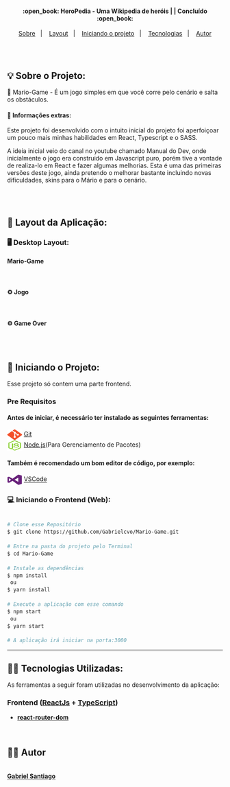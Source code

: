 <h4 align="center"> 
	:open_book:  HeroPedia - Uma Wikipedia de heróis | | Concluído  :open_book:
</h4>

<p align="center">
  <a href="#bulb-sobre-o-projeto">Sobre</a>&nbsp;&nbsp;&nbsp;|&nbsp;&nbsp;&nbsp;
  <a href="#art-layout-da-aplicação">Layout</a>&nbsp;&nbsp;&nbsp;|&nbsp;&nbsp;&nbsp;
  <a href="#rocket-iniciando-o-projeto">Iniciando o projeto</a>&nbsp;&nbsp;&nbsp;|&nbsp;&nbsp;&nbsp;
  <a href="#man_technologist-tecnologias-utilizadas">Tecnologias</a>&nbsp;&nbsp;&nbsp;|&nbsp;&nbsp;&nbsp;
  <a href="#raising_hand_man-autor">Autor</a> 
</p>

</br>
</br>

## :bulb: Sobre o Projeto:

:shopping_cart: Mario-Game - É um jogo simples em que você corre pelo cenário e salta os obstáculos.

#### :mag_right: Informações extras:

Este projeto foi desenvolvido com o intuito inicial do projeto foi aperfoiçoar um pouco mais minhas habilidades em React, Typescript e o SASS.

A ideia inicial veio do canal no youtube chamado Manual do Dev, onde inicialmente o jogo era construido em Javascript puro, porém tive a vontade de realiza-lo em React e fazer algumas melhorias. Esta é uma das primeiras versões deste jogo, ainda pretendo o melhorar bastante incluindo novas dificuldades, skins para o Mário e para o cenário. 

</br>
</br>

## :art: Layout da Aplicação:

### :desktop_computer: Desktop Layout:

#### Mario-Game

 <img alt="" src="https://res.cloudinary.com/dds7bsyhr/image/upload/v1655934799/Initial_ux01s9.png">
 
 #### :gear: Jogo
  <img alt="" src="https://res.cloudinary.com/dds7bsyhr/image/upload/v1655934798/Game_meskex.png">

 #### :gear: Game Over

 <img alt="" src="https://res.cloudinary.com/dds7bsyhr/image/upload/v1655934952/gameOver_e8lyjx.png">
 
</br>
</br>

## :rocket: Iniciando o Projeto:

Esse projeto só contem uma parte frontend.

### Pre Requisitos

#### Antes de iniciar, é necessário ter instalado as seguintes ferramentas:

<img align="center" alt="GIT" height="25" width="35" src="https://raw.githubusercontent.com/devicons/devicon/master/icons/git/git-original.svg" style="max-width:100%;"> [Git](https://git-scm.com)</img>
</br>
<img align="center" alt="NodeJS" height="25" width="35" src="https://raw.githubusercontent.com/devicons/devicon/master/icons/nodejs/nodejs-original.svg" style="max-width:100%;"> [Node.js](https://nodejs.org/en/)(Para Gerenciamento de Pacotes)</img>

#### Também é recomendado um bom editor de código, por exemplo:

<img align="center" alt="VisualStudioCode" height="25" width="35" src="https://raw.githubusercontent.com/devicons/devicon/master/icons/visualstudio/visualstudio-plain.svg" style="max-width:100%;"> [VSCode](https://code.visualstudio.com/)</img>


### :computer: Iniciando o Frontend (Web):

```bash

# Clone esse Repositório
$ git clone https://github.com/Gabrielcvo/Mario-Game.git

# Entre na pasta do projeto pelo Terminal
$ cd Mario-Game

# Instale as dependências
$ npm install
 ou
$ yarn install

# Execute a aplicação com esse comando
$ npm start
 ou
$ yarn start

# A aplicação irá iniciar na porta:3000

```

---

 
## :man_technologist: Tecnologias Utilizadas:

As ferramentas a seguir foram utilizadas no desenvolvimento da aplicação:

### **Frontend** ([ReactJs](https://reactjs.org/) + [TypeScript](https://www.typescriptlang.org/))

- **[react-router-dom](https://www.npmjs.com/package/react-router-dom)**



</br>

## :raising_hand_man: Autor

<a href="https://github.com/Gabrielcvo">
 <br />
 	<b>Gabriel Santiago</b></a> <a href="www.linkedin.com/in/gabrielsantiagosilva" title="Gabrielcvo"></a>
 <br />
